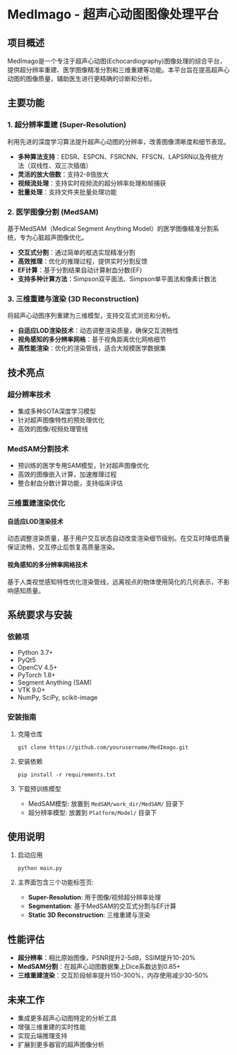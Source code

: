 # MedImago - 超声心动图图像处理平台

## 项目概述

MedImago是一个专注于超声心动图(Echocardiography)图像处理的综合平台，提供超分辨率重建、医学图像精准分割和三维重建等功能。本平台旨在提高超声心动图的图像质量，辅助医生进行更精确的诊断和分析。

## 主要功能

### 1. 超分辨率重建 (Super-Resolution)

利用先进的深度学习算法提升超声心动图的分辨率，改善图像清晰度和细节表现。

- **多种算法支持**：EDSR、ESPCN、FSRCNN、FFSCN、LAPSRN以及传统方法（双线性、双三次插值）
- **灵活的放大倍数**：支持2-8倍放大
- **视频流处理**：支持实时视频流的超分辨率处理和帧捕获
- **批量处理**：支持文件夹批量处理功能

### 2. 医学图像分割 (MedSAM)

基于MedSAM（Medical Segment Anything Model）的医学图像精准分割系统，专为心脏超声图像优化。

- **交互式分割**：通过简单的框选实现精准分割
- **高效推理**：优化的推理过程，提供实时分割反馈
- **EF计算**：基于分割结果自动计算射血分数(EF)
- **支持多种计算方法**：Simpson双平面法、Simpson单平面法和像素计数法

### 3. 三维重建与渲染 (3D Reconstruction)

将超声心动图序列重建为三维模型，支持交互式浏览和分析。

- **自适应LOD渲染技术**：动态调整渲染质量，确保交互流畅性
- **视角感知的多分辨率网格**：基于视角距离优化网格细节
- **高性能渲染**：优化的渲染管线，适合大规模医学数据集

## 技术亮点

### 超分辨率技术

- 集成多种SOTA深度学习模型
- 针对超声图像特性的预处理优化
- 高效的图像/视频处理管线

### MedSAM分割技术

- 预训练的医学专用SAM模型，针对超声图像优化
- 高效的图像嵌入计算，加速推理过程
- 整合射血分数计算功能，支持临床评估

### 三维重建渲染优化

#### 自适应LOD渲染技术

动态调整渲染质量，基于用户交互状态自动改变渲染细节级别。在交互时降低质量保证流畅，交互停止后恢复高质量渲染。

#### 视角感知的多分辨率网格技术

基于人类视觉感知特性优化渲染管线，远离视点的物体使用简化的几何表示，不影响感知质量。

## 系统要求与安装

### 依赖项

- Python 3.7+
- PyQt5
- OpenCV 4.5+
- PyTorch 1.8+
- Segment Anything (SAM)
- VTK 9.0+
- NumPy, SciPy, scikit-image

### 安装指南

1. 克隆仓库
   ```
   git clone https://github.com/yourusername/MedImago.git
   ```

2. 安装依赖
   ```
   pip install -r requirements.txt
   ```

3. 下载预训练模型
   - MedSAM模型: 放置到 `MedSAM/work_dir/MedSAM/` 目录下
   - 超分辨率模型: 放置到 `Platform/Model/` 目录下

## 使用说明

1. 启动应用
   ```
   python main.py
   ```

2. 主界面包含三个功能标签页:
   - **Super-Resolution**: 用于图像/视频超分辨率处理
   - **Segmentation**: 基于MedSAM的交互式分割与EF计算
   - **Static 3D Reconstruction**: 三维重建与渲染

## 性能评估

- **超分辨率**：相比原始图像，PSNR提升2-5dB，SSIM提升10-20%
- **MedSAM分割**：在超声心动图数据集上Dice系数达到0.85+
- **三维重建渲染**：交互阶段帧率提升150-300%，内存使用减少30-50%

## 未来工作

- 集成更多超声心动图特定的分析工具
- 增强三维重建的实时性能
- 实现云端推理支持
- 扩展到更多器官的超声图像分析 